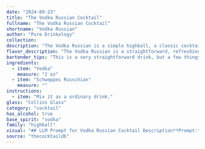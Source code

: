 ```yaml
---
date: "2024-09-23"
title: "The Vodka Russian Cocktail"
fullname: "The Vodka Russian Cocktail"
shortname: "Vodka Russian"
author: "Pure Drinkology"
collection:
description: "The Vodka Russian is a simple highball, a classic cocktail style dating back to the 19th century.  This particular iteration, likely a modern invention, plays on the Russian name, pairing vodka with a popular Schweppes mixer.  The combination offers a refreshing, slightly sweet and bubbly drink. "
flavor_description: "The Vodka Russian is a straightforward, refreshing cocktail with a crisp, clean palate. The vodka provides a smooth, neutral base, while the Schweppes Russian, a ginger ale with a citrus twist, adds a lively, zesty bite.  The ginger and citrus notes blend harmoniously, resulting in a subtly sweet, invigorating drink with a lingering warmth. "
bartender_tips: "This is a very straightforward drink, but a few things can elevate it.  Always use chilled vodka and Schweppes Russian for optimal refreshment. A proper Collins glass is key for the right dilution and presentation.  A twist of lemon or lime adds a nice citrus note.  Finally, don't forget to garnish with a lemon or lime wedge.  This cocktail is simple, but the details matter. "
ingredients:
  - item: "Vodka"
    measure: "2 oz"
  - item: "Schweppes Russchian"
    measure: ""
instructions:
  - item: "Mix it as a ordinary drink."
glass: "Collins Glass"
category: "cocktail"
has_alcohol: true
base_spirit: "vodka"
family: "highball"
visual: "## LLM Prompt for Vodka Russian Cocktail Description**Prompt:** Imagine a classic cocktail glass filled to the brim with a crystal-clear spirit.  The liquid is subtly shimmering with a faint, pale yellow hue, reminiscent of a summer sunset.  Tiny bubbles dance playfully on the surface, their delicate fizz adding a touch of effervescence.  **Please describe the appearance of this Vodka Russian cocktail in detail, emphasizing the following:*** **Clarity and color:**  How clear is the vodka?  Is there any hint of color, and if so, what shade and intensity? * **Bubbliness:**  Describe the size, quantity, and movement of the bubbles.  Do they create a gentle shimmer or a more vigorous fizz?* **Overall Impression:**  How does the appearance of the cocktail make you feel?  Does it evoke any particular emotions or sensations? **Bonus:**  If you're feeling creative, you can also include details about the glass itself, such as its shape and material. "
source: "thecocktaildb"
---
```


